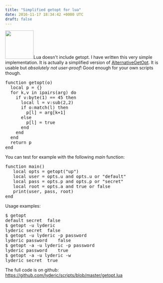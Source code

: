 ```yaml
---
title: "Simplified getopt for lua"
date: 2016-11-17 18:34:42 +0000 UTC
draft: false
---
```

<a href="https://www.lua.org/" target="_blank"><img class="alignleft" src="https://www.lua.org/images/lua.gif" alt="" width="91" height="91" /></a>Lua doesn't include getopt. I have written this very simple implementation. It is actually a simplified version of <a href="http://lua-users.org/wiki/AlternativeGetOpt" target="_blank">AlternativeGetOpt</a>. It is usable but <em>absolutely not user-proof</em>! Good enough for your own scripts though.
<pre>function getopt(o)
  local p = {}
  for k,v in ipairs(arg) do
    if v:byte(1) == 45 then
      local l = v:sub(2,2)
      if o:match(l) then
        p[l] = arg[k+1]
      else
        p[l] = true
      end
    end
  end
  return p
end
</pre>
You can test for example with the following <em>main</em> function:
<pre>function main()
   local opts = getopt("up")
   local user = opts.u and opts.u or "default"
   local pass = opts.p and opts.p or "secret"
   local root = opts.a and true or false
   print(user, pass, root)
end
</pre>
Usage examples:
<pre>$ getopt
default	secret	false
$ getopt -u lyderic
lyderic	secret	false
$ getopt -u lyderic -p password
lyderic	password	false
$ getopt -a -u lyderic -p password
lyderic	password	true
$ getopt -a -u lyderic -w
lyderic	secret	true
</pre>
The full code is on github: <a href="https://github.com/lyderic/scripts/blob/master/getopt.lua" target="_blank">https://github.com/lyderic/scripts/blob/master/getopt.lua</a>